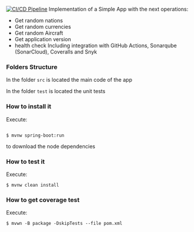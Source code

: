 [![CI/CD Pipeline](https://github.com/MarianaMartinezGaviria/laboratorio2/actions/workflows/built.yml/badge.svg)](https://github.com/MarianaMartinezGaviria/laboratorio2/actions/workflows/built.yml)
Implementation of a Simple App with the next operations:
* Get random nations
* Get random currencies
* Get random Aircraft
* Get application version
* health check
  Including integration with GitHub Actions, Sonarqube (SonarCloud), Coveralls and
  Snyk
### Folders Structure
In the folder `src` is located the main code of the app

In the folder `test` is located the unit tests
### How to install it
Execute:
```shell

$ mvnw spring-boot:run
```
to download the node dependencies
### How to test it
Execute:
```shell
$ mvnw clean install
```
### How to get coverage test
Execute:
```shell
$ mvwn -B package -DskipTests --file pom.xml